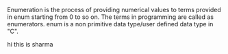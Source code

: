 Enumeration is the process of providing numerical values to terms provided in enum starting from 0 to so on.
The terms in programming are called as enumerators.
enum is a non primitive data type/user defined data type in "C".

hi this is sharma
